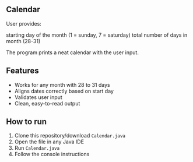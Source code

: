 ## Calendar

User provides:

starting day of the month (1 = sunday, 7 = saturday)
total number of days in month (28-31)

The program prints a neat calendar with the user input.

## Features
- Works for any month with 28 to 31 days
- Aligns dates correctly based on start day
- Validates user input
- Clean, easy-to-read output

## How to run
1. Clone this repository/download `Calendar.java`
2. Open the file in any Java IDE 
3. Run `Calendar.java`
4. Follow the console instructions
